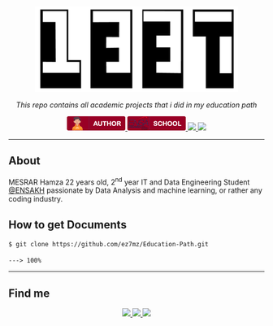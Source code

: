 <p align="center">
  <img src="./srcs/assets/1337-banner.png" alt="Banner" width="400px">
</p>

<p align="center">
    <em>This repo contains all academic projects that i did in my education path</em>
</p>

<p align="center">
  <a href="https://ez7mz.me" target="_blank">
        <img src="./srcs/assets/badge-author.png" alt="School">
  </a>
  <a href="https://ensak.usms.ac.ma/ensak/" target="_blank">
        <img src="./srcs/assets/badge-school.png" alt="School">
  </a>
  <a href="https://www.linkedin.com/in/ez7mz/" target="_blank">
    <img src="https://img.shields.io/badge/linkedin-%230077B5.svg?style=for-the-badge&logo=linkedin&logoColor=white">
  </a>
  <a href="https://www.instagram.com/ez7m.z/" target="_blank">
    <img src="https://img.shields.io/badge/Instagram-%23E4405F.svg?style=for-the-badge&logo=Instagram&logoColor=white">
  </a>
</p>

---

## About
MESRAR Hamza 22 years old, 2<sup>nd</sup> year IT and Data Engineering Student <a href="https://ensak.usms.ac.ma/ensak/" target="_blank">@ENSAKH</a> passionate by Data Analysis and machine learning, or rather any coding industry.

## How to get Documents
<div class="termy">

```console
$ git clone https://github.com/ez7mz/Education-Path.git

---> 100%
```

</div>

---

## Find me

<p align="center">
  <a href="mailto:mesrarhamza48@gmail.com" target="_blank">
    <img src="https://img.shields.io/badge/Gmail-D14836?style=for-the-badge&logo=gmail&logoColor=white">
  </a>
  <a href="https://twitter.com/ez7mz" target="_blank">
    <img src="https://img.shields.io/badge/Twitter-%231DA1F2.svg?style=for-the-badge&logo=Twitter&logoColor=white">
  </a>
  <a href="https://discordapp.com/users/ez7mz#4781" target="_blank">
    <img src="https://img.shields.io/badge/%3CServer%3E-%237289DA.svg?style=for-the-badge&logo=discord&logoColor=white">
  </a>
</p>
 
